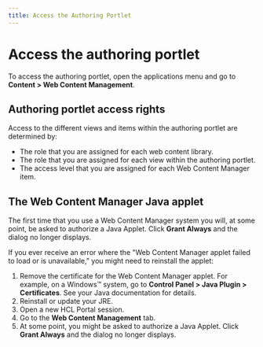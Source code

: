```yaml
---
title: Access the Authoring Portlet
---
```


# Access the authoring portlet

To access the authoring portlet, open the applications menu and go to **Content > Web Content Management**.

## Authoring portlet access rights

Access to the different views and items within the authoring portlet are determined by:

-   The role that you are assigned for each web content library.
-   The role that you are assigned for each view within the authoring portlet.
-   The access level that you are assigned for each Web Content Manager item.

## The Web Content Manager Java applet

The first time that you use a Web Content Manager system you will, at some point, be asked to authorize a Java Applet. Click **Grant Always** and the dialog no longer displays.

If you ever receive an error where the "Web Content Manager applet failed to load or is unavailable," you might need to reinstall the applet:

1.  Remove the certificate for the Web Content Manager applet. For example, on a Windows™ system, go to **Control Panel > Java Plugin > Certificates**. See your Java documentation for details.
2.  Reinstall or update your JRE.
3.  Open a new HCL Portal session.
4.  Go to the **Web Content Management** tab.
5.  At some point, you might be asked to authorize a Java Applet. Click **Grant Always** and the dialog no longer displays.

